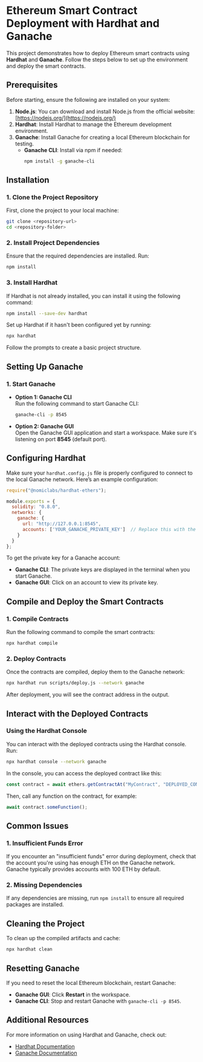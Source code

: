 
# Ethereum Smart Contract Deployment with Hardhat and Ganache

This project demonstrates how to deploy Ethereum smart contracts using **Hardhat** and **Ganache**. Follow the steps below to set up the environment and deploy the smart contracts.

## Prerequisites

Before starting, ensure the following are installed on your system:

1. **Node.js**: You can download and install Node.js from the official website: [https://nodejs.org/](https://nodejs.org/)
2. **Hardhat**: Install Hardhat to manage the Ethereum development environment.
3. **Ganache**: Install Ganache for creating a local Ethereum blockchain for testing.
   - **Ganache CLI**: Install via npm if needed:
     ```bash
     npm install -g ganache-cli
     ```

## Installation

### 1. Clone the Project Repository

First, clone the project to your local machine:

```bash
git clone <repository-url>
cd <repository-folder>
```

### 2. Install Project Dependencies

Ensure that the required dependencies are installed. Run:

```bash
npm install
```

### 3. Install Hardhat

If Hardhat is not already installed, you can install it using the following command:

```bash
npm install --save-dev hardhat
```

Set up Hardhat if it hasn't been configured yet by running:

```bash
npx hardhat
```

Follow the prompts to create a basic project structure.

## Setting Up Ganache

### 1. Start Ganache

- **Option 1: Ganache CLI**  
  Run the following command to start Ganache CLI:
  
  ```bash
  ganache-cli -p 8545
  ```

- **Option 2: Ganache GUI**  
  Open the Ganache GUI application and start a workspace. Make sure it's listening on port **8545** (default port).

## Configuring Hardhat

Make sure your `hardhat.config.js` file is properly configured to connect to the local Ganache network. Here’s an example configuration:

```js
require("@nomiclabs/hardhat-ethers");

module.exports = {
  solidity: "0.8.0",
  networks: {
    ganache: {
      url: "http://127.0.0.1:8545",
      accounts: ['YOUR_GANACHE_PRIVATE_KEY']  // Replace this with the private key of a Ganache account
    }
  }
};
```

To get the private key for a Ganache account:
- **Ganache CLI**: The private keys are displayed in the terminal when you start Ganache.
- **Ganache GUI**: Click on an account to view its private key.

## Compile and Deploy the Smart Contracts

### 1. Compile Contracts

Run the following command to compile the smart contracts:

```bash
npx hardhat compile
```

### 2. Deploy Contracts

Once the contracts are compiled, deploy them to the Ganache network:

```bash
npx hardhat run scripts/deploy.js --network ganache
```

After deployment, you will see the contract address in the output.

## Interact with the Deployed Contracts

### Using the Hardhat Console

You can interact with the deployed contracts using the Hardhat console. Run:

```bash
npx hardhat console --network ganache
```

In the console, you can access the deployed contract like this:

```js
const contract = await ethers.getContractAt("MyContract", "DEPLOYED_CONTRACT_ADDRESS");
```

Then, call any function on the contract, for example:

```js
await contract.someFunction();
```

## Common Issues

### 1. Insufficient Funds Error

If you encounter an "insufficient funds" error during deployment, check that the account you're using has enough ETH on the Ganache network. Ganache typically provides accounts with 100 ETH by default.

### 2. Missing Dependencies

If any dependencies are missing, run `npm install` to ensure all required packages are installed.

## Cleaning the Project

To clean up the compiled artifacts and cache:

```bash
npx hardhat clean
```

## Resetting Ganache

If you need to reset the local Ethereum blockchain, restart Ganache:

- **Ganache GUI**: Click **Restart** in the workspace.
- **Ganache CLI**: Stop and restart Ganache with `ganache-cli -p 8545`.

## Additional Resources

For more information on using Hardhat and Ganache, check out:

- [Hardhat Documentation](https://hardhat.org/getting-started/)
- [Ganache Documentation](https://trufflesuite.com/ganache/)
